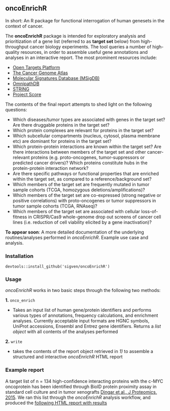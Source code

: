 ## oncoEnrichR

In short: An R package for functional interrogation of human genesets in the context of cancer.

The **oncoEnrichR** package is intended for exploratory analysis and prioritization of a gene list (referred to as **target set** below) from high-throughput cancer biology experiments. The tool queries a number of high-quality resources, in order to assemble useful gene annotations and analyses in an interactive report. The most prominent resources include:

* [Open Targets Platform](https://targetvalidation.org)
* [The Cancer Genome Atlas](https://portal.gdc.cancer.gov/)
* [Molecular Signatures Database (MSigDB)](http://software.broadinstitute.org/gsea/msigdb/index.jsp)
* [OmnipathDB](http://omnipathdb.org)
* [STRING](https://string-db.org)
* [Project Score](https://score.depmap.sanger.ac.uk)

 The contents of the final report attempts to shed light on the following questions:

  * Which diseases/tumor types are associated with genes in the target set? Are there druggable proteins in the target set?
  * Which protein complexes are relevant for proteins in the target set?
  * Which subcellular compartments (nucleus, cytosol, plasma membrane etc) are dominant for proteins in the target set?
  * Which protein-protein interactions are known within the target set? Are there interactions between members of the target set and other cancer-relevant proteins (e.g. proto-oncogenes, tumor-suppressors or predicted cancer drivers)? Which proteins constitute hubs in the protein-protein interaction network?
  * Are there specific pathways or functional properties that are enriched within the target set, as compared to a reference/background set?
  * Which members of the target set are frequently mutated in tumor sample cohorts (TCGA, homozygous deletions/amplifications)?
  * Which members of the target set are co-expressed (strong negative or positive correlations) with proto-oncogenes or tumor suppressors in tumor sample cohorts (TCGA, RNAseq)?
  * Which members of the target set are associated with cellular loss-of-fitness in CRISPR/Cas9 whole-genome drop out screens of cancer cell lines (i.e. reduction of cell viability elicited by a gene inactivation)?

**To appear soon**: A more detailed documentation of the underlying routines/analyses performed in _oncoEnrichR_. Example use case and analysis.

### Installation

`devtools::install_github('sigven/oncoEnrichR')`

### Usage

_oncoEnrichR_ works in two basic steps through the following two methods:

   __1.__ `onco_enrich`
  * Takes an input list of human gene/protein identifiers and performs various types of annotations, frequency calculations, and enrichment analyses. Currently acceptable input formats are HGNC symbols, UniProt accessions, Ensembl and Entrez gene identifiers. Returns a *list object* with all contents of the analyses performed

  __2.__ `write`

* takes the contents of the report object retrieved in _1)_ to assemble a structured and interactive _oncoEnrichR_ HTML report

### Example report

A target list of n = 134 high-confidence interacting proteins with the c-MYC oncoprotein has been identified through BioID protein proximity assay in standard cell culture and in tumor xenografts [Dingar et al., J Proteomics, 2015](https://www.ncbi.nlm.nih.gov/pubmed/25452129). We ran this list through the _oncoEnrichR_ analysis workflow, and produced the [following HTML report with results](https://folk.uio.no/sigven/cmyc_example.html)
